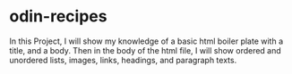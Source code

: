 # odin-recipes
In this Project, I will show my knowledge of a basic html boiler plate with a title, and a body. Then in the body of the html file, I will show ordered and unordered lists, images, links, headings, and paragraph texts.